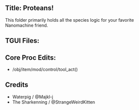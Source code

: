 ## Title: Proteans!

This folder primarily holds all the species logic for your favorite Nanomachine friend.

## TGUI Files:

## Core Proc Edits:
- /obj/item/mod/control/tool_act()

## Credits
- Waterpig / @Majkl-j
- The Sharkenning / @StrangeWeirdKitten
